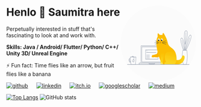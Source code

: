
# Henlo 👋 Saumitra here <img src="https://github.com/saumitrasapre/saumitrasapre/blob/main/code_cat.gif" align="right" height = 200 width = 200 style="border-radius:50%"/>
Perpetually interested in stuff that's fascinating to look at and work with.

**Skills: Java / Android/ Flutter/ Python/ C++/ Unity 3D/ Unreal Engine**     

⚡ Fun fact: Time flies like an arrow, but fruit flies like a banana 


[<img src='https://cdn.simpleicons.org/github/2ea043' alt='github' height='40'>](https://github.com/saumitrasapre) &emsp; [<img src='https://cdn.simpleicons.org/linkedin/2ea043' alt='linkedin' height='40'>](https://www.linkedin.com/in/saumitra-sapre/) &emsp; [<img src='https://cdn.simpleicons.org/itchdotio/2ea043' alt='itch.io' height='40'>](https://shockwave20599.itch.io/) &emsp; [<img src='https://cdn.simpleicons.org/googlescholar/2ea043' alt='googlescholar' height='40'>](https://scholar.google.com/citations?user=UMk4-_kAAAAJ&hl=en) &emsp; [<img src='https://cdn.simpleicons.org/medium/2ea043' alt='medium' height='40'>]([https://scholar.google.com/citations?user=UMk4-_kAAAAJ&hl=en](https://saumitrasapre.medium.com/))
  
[![Top Langs](https://github-readme-stats.vercel.app/api/top-langs/?username=saumitrasapre&exclude_repo=Augmented-Reality,anuraghazra.github.io)](https://github.com/anuraghazra/github-readme-stats)     ![GitHub stats](https://github-readme-stats.vercel.app/api?username=saumitrasapre&&show_icons=true5)  

<!--![Profile views](https://gpvc.arturio.dev/saumitrasapre)  >
